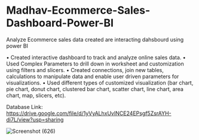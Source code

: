 # Madhav-Ecommerce-Sales-Dashboard-Power-BI
Analyze Ecommerce sales data created are interacting dahsbourd using power BI

•	Created interactive dashboard to track and analyze online sales data.
•	Used Complex Parameters to drill down in worksheet and customization using filters and slicers.
•	Created connections, join new tables, calculations to manipulate data and enable user driven parameters for visualizations.
•	Used different types of customized visualization (bar chart, pie chart, donut chart, clustered bar chart, scatter chart, line chart, area chart, map, slicers, etc).

Database Link: https://drive.google.com/file/d/1yVyALhxUvINCE24EPsgf5ZsrAYH-di7L/view?usp=sharing

![Screenshot (626)](https://github.com/ShubhamDambale/Madhav-Ecommerce-Sales-Dashboard-Power-BI-/assets/99756357/cbdcbd8a-b2bd-4230-9d1b-52a43333416b)


